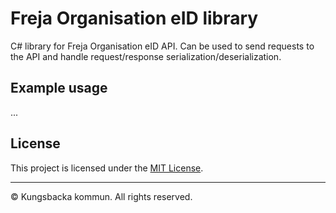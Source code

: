 # Freja Organisation eID library

C# library for Freja Organisation eID API. Can be used to send requests to the API and handle request/response serialization/deserialization.

## Example usage

...

## License

This project is licensed under the [MIT License][].

[MIT license]: https://github.com/Kungsbacka/FrejaOrgId/tree/master/LICENSE.txt

---

© Kungsbacka kommun. All rights reserved.
